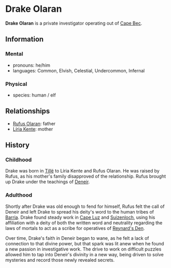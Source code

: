 # Drake Olaran

**Drake Olaran** is a private investigator operating out of [Cape Bec](../../../ch-2-people-of-mote/societies/esterfell-accord/cape-bec/cape-bec.md).

## Information

### Mental

- pronouns: he/him
- languages: Common, Elvish, Celestial, Undercommon, Infernal

### Physical

- species: human / elf

## Relationships

- [Rufus Olaran](../../the-chosen/members/rufus-olaran.md): father
- [Líria Kente](../../../ch-2-people-of-mote/societies/esterfell-accord/citizenry/liria-kente.md): mother

## History

### Childhood

Drake was born in [Tillë](../../../ch-2-people-of-mote/societies/esterfell-accord/tille.md) to Líria Kente and Rufus Olaran. He was raised by Rufus, as his mother's family disapproved of the relationship. Rufus brought up Drake under the teachings of [Deneir](../../../ch-3-stories-of-mote/pantheons/mote-pantheons.md#borrowed-pantheon).

### Adulthood

Shortly after Drake was old enough to fend for himself, Rufus felt the call of Deneir and left Drake to spread his deity's word to the human tribes of [Barria](../../../ch-4-esterfell-gazetteer/barria.md). Drake found steady work in [Cape Luz](../../../ch-2-people-of-mote/societies/esterfell-accord/cape-luz.md) and [Suizenloch](../../../ch-2-people-of-mote/societies/esterfell-accord/suizenloch.md), using his affiliation with a deity of both the written word and neutrality regarding the laws of mortals to act as a scribe for operatives of [Reynard's Den](../reynards-den.md).

Over time, Drake's faith in Deneir began to wane, as he felt a lack of connection to that divine power, but that spark was lit anew when he found a new passion in investigative work. The drive to work on difficult puzzles allowed him to tap into Deneir's divinity in a new way, being driven to solve mysteries and record those newly revealed secrets.
